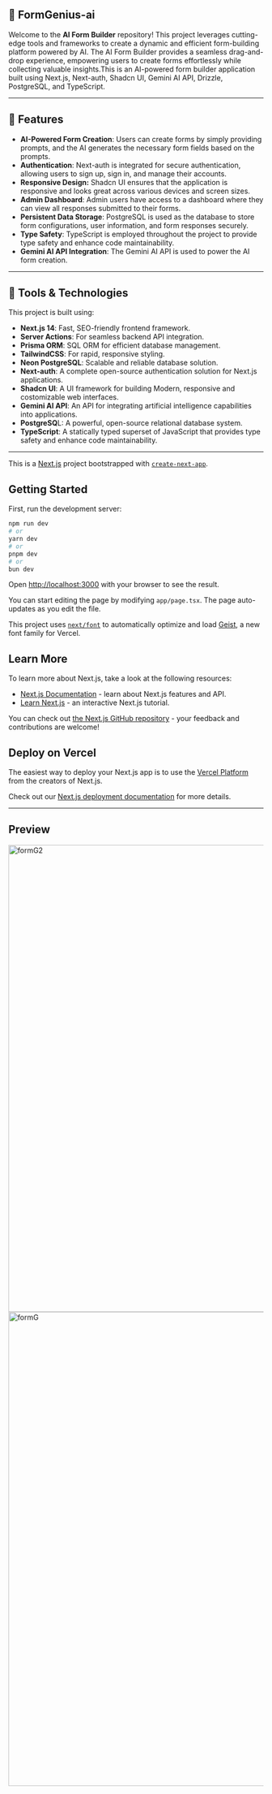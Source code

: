 ## 📌 FormGenius-ai
 
Welcome to the **AI Form Builder** repository! This project leverages cutting-edge tools and frameworks to create a dynamic and efficient form-building platform powered by AI. The AI Form Builder provides a seamless drag-and-drop experience, empowering users to create forms effortlessly while collecting valuable insights.This is an AI-powered form builder application built using Next.js, Next-auth, Shadcn UI, Gemini AI API, Drizzle, PostgreSQL, and TypeScript.

---

## 🌟 Features

- **AI-Powered Form Creation**: Users can create forms by simply providing prompts, and the AI generates the necessary form fields based on the prompts.
- **Authentication**: Next-auth is integrated for secure authentication, allowing users to sign up, sign in, and manage their accounts.
- **Responsive Design:** Shadcn UI ensures that the application is responsive and looks great across various devices and screen sizes.
- **Admin Dashboard**: Admin users have access to a dashboard where they can view all responses submitted to their forms.
- **Persistent Data Storage**: PostgreSQL is used as the database to store form configurations, user information, and form responses securely.
- **Type Safety**: TypeScript is employed throughout the project to provide type safety and enhance code maintainability.
- **Gemini AI API Integration**: The Gemini AI API is used to power the AI form creation.

---

## 🚀 Tools & Technologies

This project is built using:

- **Next.js 14**: Fast, SEO-friendly frontend framework.
- **Server Actions**: For seamless backend API integration.
- **Prisma ORM**: SQL ORM for efficient database management.
- **TailwindCSS**: For rapid, responsive styling.
- **Neon PostgreSQL**: Scalable and reliable database solution.
- **Next-auth**: A complete open-source authentication solution for Next.js applications.
- **Shadcn UI**: A UI framework for building Modern, responsive and costomizable web interfaces.
- **Gemini AI API**: An API for integrating artificial intelligence capabilities into applications.
- **PostgreSQ**L: A powerful, open-source relational database system.
- **TypeScript**: A statically typed superset of JavaScript that provides type safety and enhance code maintainability.


---



This is a [Next.js](https://nextjs.org) project bootstrapped with [`create-next-app`](https://nextjs.org/docs/app/api-reference/cli/create-next-app).

## Getting Started

First, run the development server:

```bash
npm run dev
# or
yarn dev
# or
pnpm dev
# or
bun dev
```

Open [http://localhost:3000](http://localhost:3000) with your browser to see the result.

You can start editing the page by modifying `app/page.tsx`. The page auto-updates as you edit the file.

This project uses [`next/font`](https://nextjs.org/docs/app/building-your-application/optimizing/fonts) to automatically optimize and load [Geist](https://vercel.com/font), a new font family for Vercel.

## Learn More

To learn more about Next.js, take a look at the following resources:

- [Next.js Documentation](https://nextjs.org/docs) - learn about Next.js features and API.
- [Learn Next.js](https://nextjs.org/learn) - an interactive Next.js tutorial.

You can check out [the Next.js GitHub repository](https://github.com/vercel/next.js) - your feedback and contributions are welcome!

## Deploy on Vercel

The easiest way to deploy your Next.js app is to use the [Vercel Platform](https://vercel.com/new?utm_medium=default-template&filter=next.js&utm_source=create-next-app&utm_campaign=create-next-app-readme) from the creators of Next.js.

Check out our [Next.js deployment documentation](https://nextjs.org/docs/app/building-your-application/deploying) for more details.

---

## Preview


<img width="920" alt="formG2" src="https://github.com/user-attachments/assets/957820f7-3bfb-42d3-b204-71c765d9ec70" />


<img width="934" alt="formG" src="https://github.com/user-attachments/assets/c9c77df0-aa5f-4e29-9ec3-b9b2d7d4199b" />


